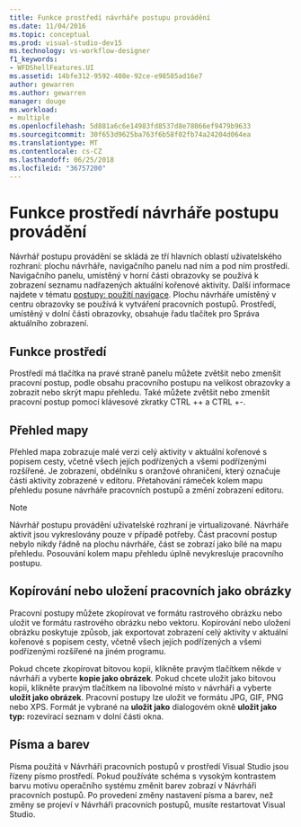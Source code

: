 ```yaml
---
title: Funkce prostředí návrháře postupu provádění
ms.date: 11/04/2016
ms.topic: conceptual
ms.prod: visual-studio-dev15
ms.technology: vs-workflow-designer
f1_keywords:
- WFDShellFeatures.UI
ms.assetid: 14bfe312-9592-408e-92ce-e98585ad16e7
author: gewarren
ms.author: gewarren
manager: douge
ms.workload:
- multiple
ms.openlocfilehash: 5d881a6c6e14983fd8537d8e78066ef9479b9633
ms.sourcegitcommit: 30f653d9625ba763f6b58f02fb74a24204d064ea
ms.translationtype: MT
ms.contentlocale: cs-CZ
ms.lasthandoff: 06/25/2018
ms.locfileid: "36757200"
---
```

# <a name="workflow-designer-shell-features"></a>Funkce prostředí návrháře postupu provádění

Návrhář postupu provádění se skládá ze tří hlavních oblastí uživatelského rozhraní: plochu návrháře, navigačního panelu nad ním a pod ním prostředí. Navigačního panelu, umístěný v horní části obrazovky se používá k zobrazení seznamu nadřazených aktuální kořenové aktivity. Další informace najdete v tématu [postupy: použití navigace](../workflow-designer/how-to-use-breadcrumb-navigation.md). Plochu návrháře umístěný v centru obrazovky se používá k vytváření pracovních postupů. Prostředí, umístěný v dolní části obrazovky, obsahuje řadu tlačítek pro Správa aktuálního zobrazení.

## <a name="shell-features"></a>Funkce prostředí
 Prostředí má tlačítka na pravé straně panelu můžete zvětšit nebo zmenšit pracovní postup, podle obsahu pracovního postupu na velikost obrazovky a zobrazit nebo skrýt mapu přehledu. Také můžete zvětšit nebo zmenšit pracovní postup pomocí klávesové zkratky CTRL ++ a CTRL +-.

## <a name="overview-map"></a>Přehled mapy
 Přehled mapa zobrazuje malé verzi celý aktivity v aktuální kořenové s popisem cesty, včetně všech jejích podřízených a všemi podřízenými rozšířené. Je zobrazení, obdélníku s oranžové ohraničení, který označuje části aktivity zobrazené v editoru. Přetahování rámeček kolem mapu přehledu posune návrháře pracovních postupů a změní zobrazení editoru.

> [!NOTE]
> Návrhář postupu provádění uživatelské rozhraní je virtualizované. Návrháře aktivit jsou vykreslovány pouze v případě potřeby. Část pracovní postup nebylo nikdy řádně na plochu návrháře, část se zobrazí jako bílé na mapu přehledu. Posouvání kolem mapu přehledu úplně nevykresluje pracovního postupu.

## <a name="copying-or-saving-workflows-as-images"></a>Kopírování nebo uložení pracovních jako obrázky
 Pracovní postupy můžete zkopírovat ve formátu rastrového obrázku nebo uložit ve formátu rastrového obrázku nebo vektoru. Kopírování nebo uložení obrázku poskytuje způsob, jak exportovat zobrazení celý aktivity v aktuální kořenové s popisem cesty, včetně všech jejích podřízených a všemi podřízenými rozšířené na jiném programu.

 Pokud chcete zkopírovat bitovou kopii, klikněte pravým tlačítkem někde v návrháři a vyberte **kopie jako obrázek**. Pokud chcete uložit jako bitovou kopii, klikněte pravým tlačítkem na libovolné místo v návrháři a vyberte **uložit jako obrázek**. Pracovní postupy lze uložit ve formátu JPG, GIF, PNG nebo XPS. Formát je vybrané na **uložit jako** dialogovém okně **uložit jako typ:** rozevírací seznam v dolní části okna.

## <a name="fonts-and-colors"></a>Písma a barev

Písma použitá v Návrháři pracovních postupů v prostředí Visual Studio jsou řízeny písmo prostředí. Pokud používáte schéma s vysokým kontrastem barvu motivu operačního systému změnit barev zobrazí v Návrháři pracovních postupů. Po provedení změny nastavení písma a barev, než změny se projeví v Návrháři pracovních postupů, musíte restartovat Visual Studio.